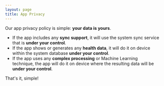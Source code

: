 ```yaml
---
layout: page
title: App Privacy
---
```


Our app privacy policy is simple: **your data is yours**.

- If the app includes any **sync support**, it will use the system sync service that is **under your control**.
- If the app shows or generates any **health data**, it will do it on device within the system database **under your control**.
- If the app uses any **complex processing** or Machine Learning technique, the app will do it on device where the resulting data will be **under your control**.

That's it, simple!
